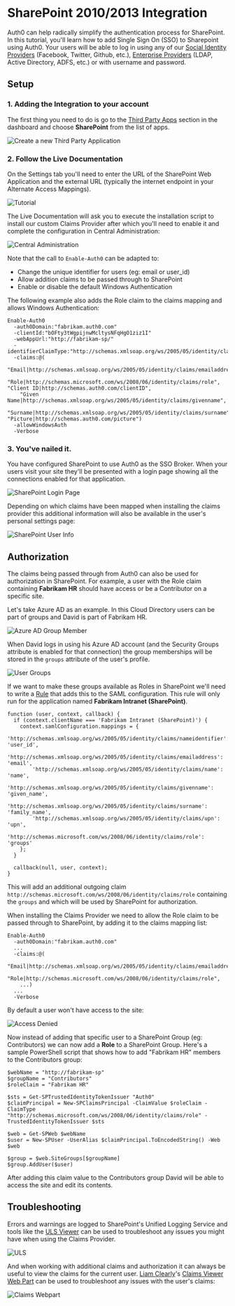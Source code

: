 # SharePoint 2010/2013 Integration

Auth0 can help radically simplify the authentication process for SharePoint. In this tutorial, you'll learn how to add Single Sign On (SSO) to Sharepoint using Auth0. Your users will be able to log in using any of our [Social Identity Providers](/identityproviders) (Facebook, Twitter, Github, etc.), [Enterprise Providers](/identityproviders) (LDAP, Active Directory, ADFS, etc.) or with username and password.

## Setup

### 1. Adding the Integration to your account

The first thing you need to do is go to the [Third Party Apps](@@uiURL@@/#/externalapps/create) section in the dashboard and choose **SharePoint** from the list of apps.

![Create a new Third Party Application](/media/articles/integrations/sharepoint/sharepoint-new-app.png)

### 2. Follow the Live Documentation

On the Settings tab you'll need to enter the URL of the SharePoint Web Application and the external URL (typically the internet endpoint in your Alternate Access Mappings).

![Tutorial](/media/articles/integrations/sharepoint/sharepoint-app-tutorial.png)

The Live Documentation will ask you to execute the installation script to install our custom Claims Provider after which you'll need to enable it and complete the configuration in Central Administration:

![Central Administration](/media/articles/integrations/sharepoint/sharepoint-central-admin.png)

Note that the call to `Enable-Auth0` can be adapted to:

 - Change the unique identifier for users (eg: email or user_id)
 - Allow addition claims to be passed through to SharePoint
 - Enable or disable the default Windows Authentication

The following example also adds the Role claim to the claims mapping and allows Windows Authentication:

```
Enable-Auth0 
  -auth0Domain:"fabrikam.auth0.com" 
  -clientId:"bOFty3tWgpijnwMcltysNFqHgO1ziz1I" 
  -webAppUrl:"http://fabrikam-sp/" 
  -identifierClaimType:"http://schemas.xmlsoap.org/ws/2005/05/identity/claims/emailaddress" 
  -claims:@(
    "Email|http://schemas.xmlsoap.org/ws/2005/05/identity/claims/emailaddress", 
    "Role|http://schemas.microsoft.com/ws/2008/06/identity/claims/role", "Client ID|http://schemas.auth0.com/clientID", 
    "Given Name|http://schemas.xmlsoap.org/ws/2005/05/identity/claims/givenname", 
    "Surname|http://schemas.xmlsoap.org/ws/2005/05/identity/claims/surname", "Picture|http://schemas.auth0.com/picture") 
  -allowWindowsAuth 
  -Verbose
```

### 3. You've nailed it.

You have configured SharePoint to use Auth0 as the SSO Broker. When your users visit your site they'll be presented with a login page showing all the connections enabled for that application.

![SharePoint Login Page](/media/articles/integrations/sharepoint/sharepoint-login-page.png)

Depending on which claims have been mapped when installing the claims provider this additional information will also be available in the user's personal settings page:

![SharePoint User Info](/media/articles/integrations/sharepoint/sharepoint-user-info.png)

## Authorization

The claims being passed through from Auth0 can also be used for authorization in SharePoint. For example, a user with the Role claim containing **Fabrikam HR** should have access or be a Contributor on a specific site.

Let's take Azure AD as an example. In this Cloud Directory users can be part of groups and David is part of Fabrikam HR.

![Azure AD Group Member](/media/articles/integrations/sharepoint/sharepoint-group-member.png)

When David logs in using his Azure AD account (and the Security Groups attribute is enabled for that connection) the group memberships will be stored in the `groups` attribute of the user's profile.

![User Groups](/media/articles/integrations/sharepoint/sharepoint-profile-groups.png)

If we want to make these groups available as Roles in SharePoint we'll need to write a [Rule](@@uiURL@@/#/rules) that adds this to the SAML configuration. This rule will only run for the application named **Fabrikam Intranet (SharePoint)**.

```
function (user, context, callback) {
  if (context.clientName === 'Fabrikam Intranet (SharePoint)') {
    context.samlConfiguration.mappings = {
        'http://schemas.xmlsoap.org/ws/2005/05/identity/claims/nameidentifier': 'user_id',
        'http://schemas.xmlsoap.org/ws/2005/05/identity/claims/emailaddress': 'email',
        'http://schemas.xmlsoap.org/ws/2005/05/identity/claims/name': 'name',
        'http://schemas.xmlsoap.org/ws/2005/05/identity/claims/givenname': 'given_name',
        'http://schemas.xmlsoap.org/ws/2005/05/identity/claims/surname': 'family_name',
        'http://schemas.xmlsoap.org/ws/2005/05/identity/claims/upn': 'upn',
        'http://schemas.microsoft.com/ws/2008/06/identity/claims/role': 'groups'
    };
  }
  
  callback(null, user, context);
} 
```

This will add an additional outgoing claim `http://schemas.microsoft.com/ws/2008/06/identity/claims/role` containing the `groups` and which will be used by SharePoint for authorization.

When installing the Claims Provider we need to allow the Role claim to be passed through to SharePoint, by adding it to the claims mapping list:

```
Enable-Auth0 
  -auth0Domain:"fabrikam.auth0.com" 
  ...
  -claims:@(
    "Email|http://schemas.xmlsoap.org/ws/2005/05/identity/claims/emailaddress", 
    "Role|http://schemas.microsoft.com/ws/2008/06/identity/claims/role", 
    ...) 
  ...
  -Verbose
```

By default a user won't have access to the site:

![Access Denied](/media/articles/integrations/sharepoint/sharepoint-no-access.png)

Now instead of adding that specific user to a SharePoint Group (eg: Contributors) we can now add a **Role** to a SharePoint Group. Here's a sample PowerShell script that shows how to add "Fabrikam HR" members to the Contributors group:

```
$webName = "http://fabrikam-sp"
$groupName = "Contributors"
$roleClaim = "Fabrikam HR"

$sts = Get-SPTrustedIdentityTokenIssuer "Auth0"
$claimPrincipal = New-SPClaimsPrincipal -ClaimValue $roleClaim -ClaimType "http://schemas.microsoft.com/ws/2008/06/identity/claims/role" -TrustedIdentityTokenIssuer $sts

$web = Get-SPWeb $webName
$user = New-SPUser -UserAlias $claimPrincipal.ToEncodedString() -Web $web

$group = $web.SiteGroups[$groupName]
$group.AddUser($user)
```

After adding this claim value to the Contributors group David will be able to access the site and edit its contents.

## Troubleshooting

Errors and warnings are logged to SharePoint's Unified Logging Service and tools like the [ULS Viewer](http://www.microsoft.com/en-us/download/details.aspx?id=44020) can be used to troubleshoot any issues you might have when using the Claims Provider.

![ULS](/media/articles/integrations/sharepoint/sharepoint-uls-logs.png)

And when working with additional claims and authorization it can always be useful to view the claims for the current user. [Liam Clearly](https://www.helloitsliam.com)'s [Claims Viewer Web Part](https://sharepointobservations.wordpress.com/2013/08/21/sharepoint-2013-and-adfs-2-0-test-with-claims-viewer-web-part/) can be used to troubleshoot any issues with the user's claims:

![Claims Webpart](/media/articles/integrations/sharepoint/sharepoint-claims-webpart.png)

